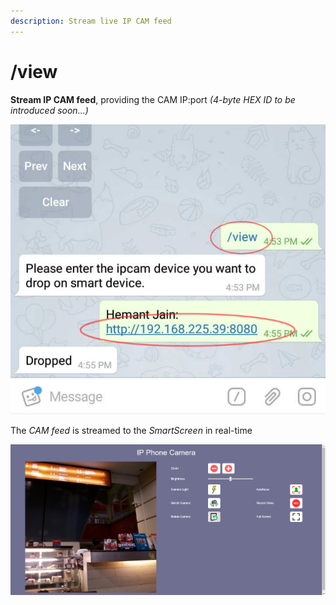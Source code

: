 ```yaml
---
description: Stream live IP CAM feed
---
```


# /view

**Stream IP CAM feed**, providing the CAM IP:port _\(4-byte HEX ID to be introduced soon...\)_

![](../.gitbook/assets/v_t.png)



The _CAM feed_ is streamed to the _SmartScreen_ in real-time

![](../.gitbook/assets/v_ss_t.png)

